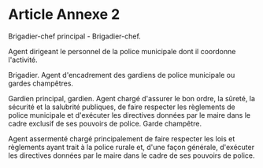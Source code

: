 # Article Annexe 2

Brigadier-chef principal - Brigadier-chef.

Agent dirigeant le personnel de la police municipale dont il coordonne l'activité.

Brigadier.    Agent d'encadrement des gardiens de police municipale ou gardes champêtres.

Gardien principal, gardien.    Agent chargé d'assurer le bon ordre, la sûreté, la sécurité et la salubrité publiques, de faire respecter les règlements de police municipale et d'exécuter les directives données par le maire dans le cadre exclusif de ses pouvoirs de police.                         Garde champêtre.

Agent assermenté chargé principalement de faire respecter les lois et règlements ayant trait à la police rurale et, d'une façon générale, d'exécuter les directives données par le maire dans le cadre de ses pouvoirs de police.
